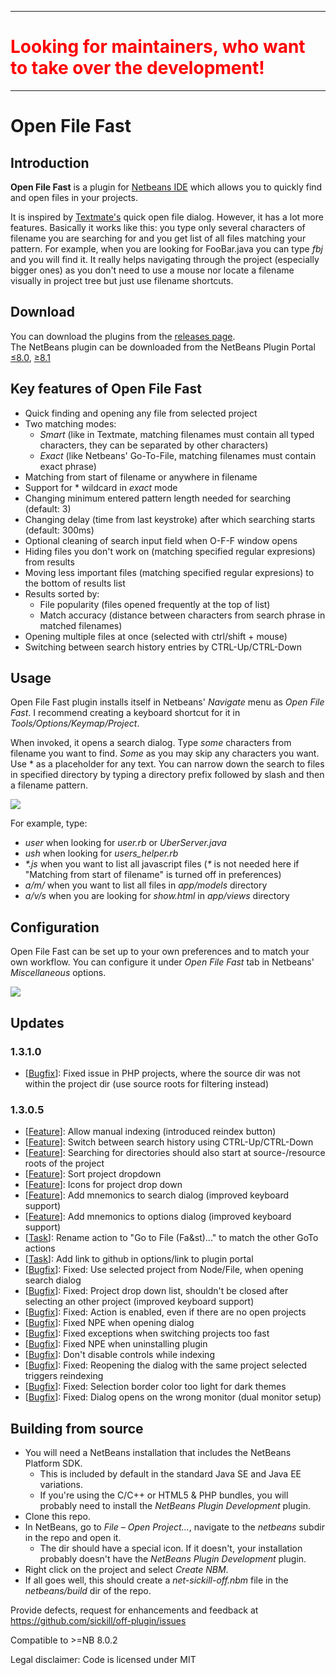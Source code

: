 <hr>
<h1 style="color: #FF0000">Looking for maintainers, who want to take over the development!</h1>
<hr>

<h1>Open File Fast</h1>
<h2>Introduction</h2>
<p><strong>Open File Fast</strong> is a plugin for <a href="http://netbeans.org">Netbeans IDE</a> which allows you to quickly find and open files in your projects.</p>
<p>It is inspired by <a href="http://macromates.com/">Textmate's</a> quick open file dialog. However, it has a lot more features. Basically it works like this: you type only several characters of filename you are searching for and you get list of all files matching your pattern. For example, when you are looking for FooBar.java you can type <em>fbj</em> and you will find it. It really helps navigating through the project (especially bigger ones) as you don't need to use a mouse nor locate a filename visually in project tree but just use filename shortcuts.</p>
<h2>Download</h2>
<p>You can download the plugins from the <a href="https://github.com/sickill/off-plugin/releases">releases page</a>.<br>
The NetBeans plugin can be downloaded from the NetBeans Plugin Portal <a href="http://plugins.netbeans.org/plugin/16495/open-file-fast">&le;8.0</a>, <a href="http://plugins.netbeans.org/plugin/63478/open-file-fast">&ge;8.1</a></p>


<h2>Key features of Open File Fast</h2>
<ul>
	<li>Quick finding and opening any file from selected project</li>
	<li>Two matching modes:
	<ul>
		<li><em>Smart</em> (like in Textmate, matching filenames must contain all typed characters, they can be separated by other characters)</li>
		<li><em>Exact</em> (like Netbeans' Go-To-File, matching filenames must contain exact phrase)</li>
	</ul></li>
	<li>Matching from start of filename or anywhere in filename</li>
	<li>Support for * wildcard in <em>exact</em> mode</li>
	<li>Changing minimum entered pattern length needed for searching (default: 3)</li>
	<li>Changing delay (time from last keystroke) after which searching starts (default: 300ms)</li>
	<li>Optional cleaning of search input field when O-F-F window opens</li>
	<li>Hiding files you don't work on (matching specified regular expresions) from results</li>
	<li>Moving less important files (matching specified regular expresions) to the bottom of results list</li>
	<li>Results sorted by:
	<ul>
		<li>File popularity (files opened frequently at the top of list)</li>
		<li>Match accuracy (distance between characters from search phrase in matched filenames)</li>
	</ul></li>
	<li>Opening multiple files at once (selected with ctrl/shift + mouse)</li>
	<li>Switching between search history entries by CTRL-Up/CTRL-Down</li>
</ul>
<h2>Usage</h2>
<p>Open File Fast plugin installs itself in Netbeans' <i>Navigate</i> menu as <i>Open File Fast</i>. I recommend creating a keyboard shortcut for it in <em>Tools/Options/Keymap/Project</em>.</p>
<p>When invoked, it opens a search dialog. Type <em>some</em> characters from filename you want to find. <em>Some</em> as you may skip any characters you want. Use * as a placeholder for any text. You can narrow down the search to files in specified directory by typing a directory prefix followed by slash and then a filename pattern.</p>
<img src="https://cloud.githubusercontent.com/assets/1857095/13906271/9b8c8004-eed2-11e5-8a16-25e5445eb51f.png">

<p>For example, type:</p>
<ul>
	<li><em>user</em> when looking for <em>user.rb</em> or <em>UberServer.java</em></li>
	<li><em>ush</em> when looking for <em>users_helper.rb</em></li>
	<li><em>*.js</em> when you want to list all javascript files (<em>*</em> is not needed here if "Matching from start of filename" is turned off in preferences)</li>
	<li><em>a/m/</em> when you want to list all files in <em>app/models</em> directory</li>
	<li><em>a/v/s</em> when you are looking for <em>show.html</em> in <em>app/views</em> directory</li>
</ul>
<h2>Configuration</h2>
<p>Open File Fast can be set up to your own preferences and to match your own workflow. You can configure it under <em>Open File Fast</em> tab in Netbeans' <em>Miscellaneous</em> options.</p>
<img src="https://cloud.githubusercontent.com/assets/1857095/13906272/9c5d21d2-eed2-11e5-9d2b-8b1a64219ef4.png">


<h2>Updates</h2>
<h3>1.3.1.0</h3>
<ul>
<li>[<a href="https://github.com/sickill/off-plugin/issues/46">Bugfix</a>]: Fixed issue in PHP projects, where the source dir was not within the project dir (use source roots for filtering instead)</li>
 </ul>

<h3>1.3.0.5</h3>
<ul>
<li>[<a href="https://github.com/sickill/off-plugin/issues/32">Feature</a>]: Allow manual indexing (introduced reindex button)</li>
<li>[<a href="https://github.com/sickill/off-plugin/issues/41">Feature</a>]: Switch between search history using CTRL-Up/CTRL-Down</li>
<li>[<a href="https://github.com/sickill/off-plugin/issues/26">Feature</a>]: Searching for directories should also start at source-/resource roots of the project</li>
<li>[<a href="https://github.com/sickill/off-plugin/issues/39">Feature</a>]: Sort project dropdown </li>
<li>[<a href="https://github.com/sickill/off-plugin/issues/28">Feature</a>]: Icons for project drop down</li>
<li>[<a href="https://github.com/sickill/off-plugin/issues/27">Feature</a>]: Add mnemonics to search dialog (improved keyboard support)</li>
<li>[<a href="https://github.com/sickill/off-plugin/issues/25">Feature</a>]: Add mnemonics to options dialog (improved keyboard support)</li>
<li>[<a href="https://github.com/sickill/off-plugin/issues/31">Task</a>]: Rename action to "Go to File (Fa&st)..." to match the other GoTo actions</li>
<li>[<a href="https://github.com/sickill/off-plugin/issues/35">Task</a>]: Add link to github in options/link to plugin portal</li>
<li>[<a href="https://github.com/sickill/off-plugin/issues/8">Bugfix</a>]: Fixed: Use selected project from Node/File, when opening search dialog</li>
<li>[<a href="https://github.com/sickill/off-plugin/issues/22">Bugfix</a>]: Fixed: Project drop down list, shouldn't be closed after selecting an other project (improved keyboard support)</li>
<li>[<a href="https://github.com/sickill/off-plugin/issues/29">Bugfix</a>]: Fixed: Action is enabled, even if there are no open projects</li>
<li>[<a href="https://github.com/sickill/off-plugin/issues/30">Bugfix</a>]: Fixed NPE when opening dialog</li>
<li>[<a href="https://github.com/sickill/off-plugin/issues/33">Bugfix</a>]: Fixed exceptions when switching projects too fast</li>
<li>[<a href="https://github.com/sickill/off-plugin/issues/34">Bugfix</a>]: Fixed NPE when uninstalling plugin</li>
<li>[<a href="https://github.com/sickill/off-plugin/issues/38">Bugfix</a>]: Don't disable controls while indexing</li>
<li>[<a href="https://github.com/sickill/off-plugin/issues/37">Bugfix</a>]: Fixed: Reopening the dialog with the same project selected triggers reindexing</li>
<li>[<a href="https://github.com/sickill/off-plugin/issues/40">Bugfix</a>]: Fixed: Selection border color too light for dark themes</li>
<li>[<a href="https://github.com/sickill/off-plugin/issues/36">Bugfix</a>]: Fixed: Dialog opens on the wrong monitor (dual monitor setup)</li>
 </ul>

<h2>Building from source</h2>
<ul>
	<li>You will need a NetBeans installation that includes the NetBeans Platform SDK.
	<ul>
		<li>This is included by default in the standard Java SE and Java EE variations.</li>
		<li>If you're using the C/C++ or HTML5 &amp; PHP bundles, you will probably need to install the <em>NetBeans Plugin Development</em> plugin.</li>
	</ul></li>
	<li>Clone this repo.</li>
	<li>In NetBeans, go to <em>File</em> – <em>Open Project…</em>, navigate to the <em>netbeans</em> subdir in the repo and open it.
	<ul>
		<li>The dir should have a special icon. If it doesn't, your installation probably doesn't have the <em>NetBeans Plugin Development</em> plugin.</li>
	</ul></li>
	<li>Right click on the project and select <em>Create NBM</em>.</li>
	<li>If all goes well, this should create a <em>net-sickill-off.nbm</em> file in the <em>netbeans/build</em> dir of the repo.</li>
</ul>
<p>Provide defects, request for enhancements and feedback at <a href="https://github.com/sickill/off-plugin/issues">https://github.com/sickill/off-plugin/issues</a></p>
<p>Compatible to >=NB 8.0.2</p>
<p>Legal disclaimer: Code is licensed under MIT</p>
